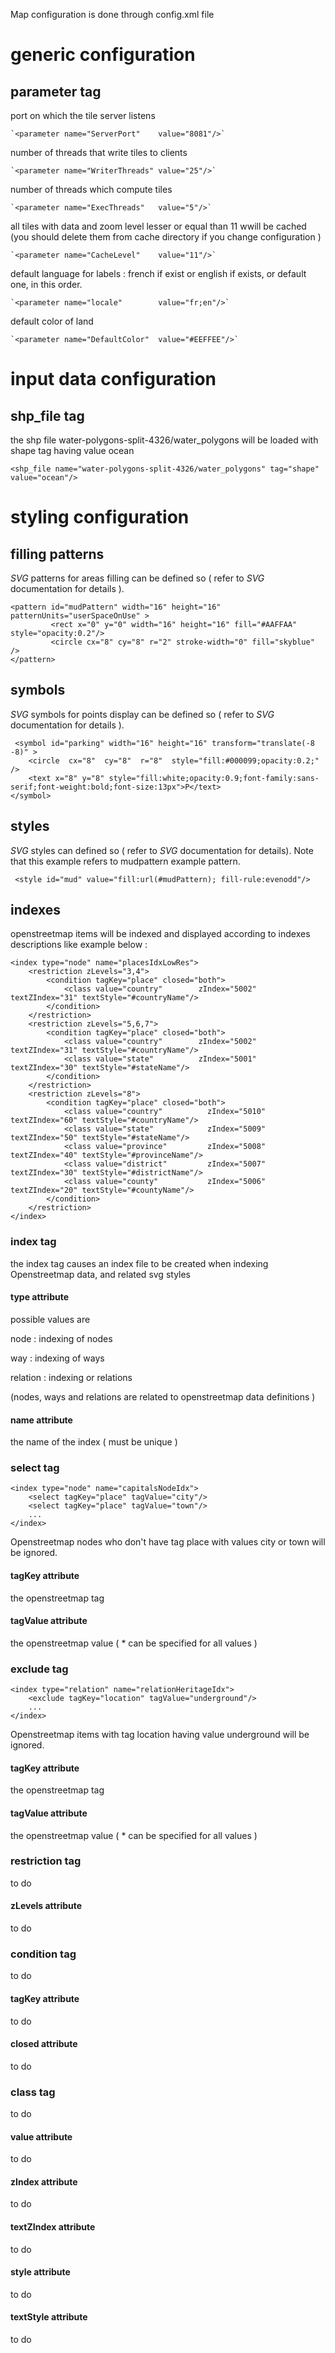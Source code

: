 Map configuration is done through config.xml file
# generic configuration
## parameter tag

port on which the tile server listens

    `<parameter name="ServerPort"    value="8081"/>`

number of threads that write tiles to clients

    `<parameter name="WriterThreads" value="25"/>`

number of threads which compute tiles

    `<parameter name="ExecThreads"   value="5"/>`

all tiles with data and zoom level lesser or equal than 11 wwill be cached (you should delete them from cache directory if you change configuration )

    `<parameter name="CacheLevel"    value="11"/>`

default language for labels : french if exist or english if exists, or default one, in this order.

    `<parameter name="locale"        value="fr;en"/>`
    
default color of land    

    `<parameter name="DefaultColor"  value="#EEFFEE"/>`

# input data configuration    
## shp_file tag
the shp file water-polygons-split-4326/water_polygons will be loaded with shape tag having value ocean

    <shp_file name="water-polygons-split-4326/water_polygons" tag="shape" value="ocean"/>

# styling configuration
## filling patterns
*SVG* patterns for areas filling can be defined so ( refer to *SVG* documentation for details ).

    <pattern id="mudPattern" width="16" height="16" patternUnits="userSpaceOnUse" >
             <rect x="0" y="0" width="16" height="16" fill="#AAFFAA" style="opacity:0.2"/>
             <circle cx="8" cy="8" r="2" stroke-width="0" fill="skyblue" />
    </pattern>
## symbols
*SVG* symbols for points display can be defined so ( refer to *SVG* documentation for details ).

     <symbol id="parking" width="16" height="16" transform="translate(-8 -8)" >
        <circle  cx="8"  cy="8"  r="8"  style="fill:#000099;opacity:0.2;" />
        <text x="8" y="8" style="fill:white;opacity:0.9;font-family:sans-serif;font-weight:bold;font-size:13px">P</text>
    </symbol>
## styles
*SVG* styles can defined so ( refer to *SVG* documentation for details). Note that this example refers to mudpattern example pattern.

     <style id="mud" value="fill:url(#mudPattern); fill-rule:evenodd"/>
## indexes
openstreetmap items will be indexed and displayed according to indexes descriptions like example below :

    <index type="node" name="placesIdxLowRes">
        <restriction zLevels="3,4">
            <condition tagKey="place" closed="both">
                <class value="country"        zIndex="5002"    textZIndex="31" textStyle="#countryName"/>
            </condition>
        </restriction>
        <restriction zLevels="5,6,7">
            <condition tagKey="place" closed="both">
                <class value="country"        zIndex="5002"    textZIndex="31" textStyle="#countryName"/>
                <class value="state"          zIndex="5001"    textZIndex="30" textStyle="#stateName"/>
            </condition>
        </restriction>
        <restriction zLevels="8">
            <condition tagKey="place" closed="both">
                <class value="country"          zIndex="5010"    textZIndex="60" textStyle="#countryName"/>
                <class value="state"            zIndex="5009"    textZIndex="50" textStyle="#stateName"/>
                <class value="province"         zIndex="5008"    textZIndex="40" textStyle="#provinceName"/>
                <class value="district"         zIndex="5007"    textZIndex="30" textStyle="#districtName"/>
                <class value="county"           zIndex="5006"    textZIndex="20" textStyle="#countyName"/>
            </condition>
        </restriction>
    </index>
### index tag
the index tag causes an index file to be created when indexing Openstreetmap data, and related svg styles
#### type attribute
possible values are

node : indexing of nodes

way : indexing of ways

relation : indexing or relations

(nodes, ways and relations are related to openstreetmap data definitions )
#### name attribute
the name of the index ( must be unique )
### select tag

    <index type="node" name="capitalsNodeIdx">
        <select tagKey="place" tagValue="city"/>
        <select tagKey="place" tagValue="town"/>
        ...
    </index>
Openstreetmap nodes who don't have tag place with values city or town will be ignored.
#### tagKey attribute
the openstreetmap tag
#### tagValue attribute
the openstreetmap value ( * can be specified for all values )
### exclude tag

    <index type="relation" name="relationHeritageIdx">
        <exclude tagKey="location" tagValue="underground"/>
        ...
    </index>
Openstreetmap items with tag location having value underground will be ignored.
#### tagKey attribute
the openstreetmap tag
#### tagValue attribute
the openstreetmap value ( * can be specified for all values )


### restriction tag
to do
#### zLevels attribute
to do
### condition tag
to do
#### tagKey attribute
to do
#### closed attribute
to do
### class tag
to do
#### value attribute
to do
#### zIndex attribute
to do
#### textZIndex attribute
to do
#### style attribute
to do
#### textStyle attribute
to do

